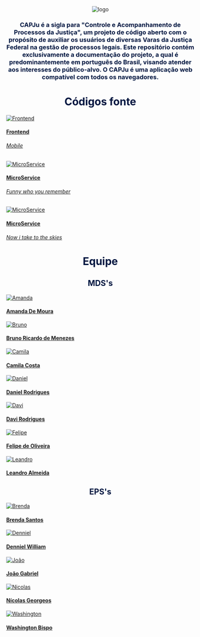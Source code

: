 <div>
  <center>
  <img class="photo" src="assets/logo.png" alt="logo">
  <h3 style="color: #011640; text-align: center">
CAPJu é a sigla para "Controle e Acompanhamento de Processos da Justiça", um projeto de código aberto com o propósito de auxiliar os usuários de diversas Varas da Justiça Federal na gestão de processos legais. Este repositório contém exclusivamente a documentação do projeto, a qual é predominantemente em português do Brasil, visando atender aos interesses do público-alvo. O CAPJu é uma aplicação web compatível com todos os navegadores.
  </h3>
</div>



<div>
<h1 style="color: #011640; font-weight: bold; text-align: center"> Códigos fonte </h1>
<div class="pictures">
<a href="https://github.com/fga-eps-mds/2023-1-CAPJu-Front">
  <div class="repo-border">
	<img class="photoRepo" src="assets/repositories/secretary.svg" alt="Frontend">
  </div>
	<h4 class="legenda">Frontend</h4>
	<h6 class=legenda>Mobile</h6>
</a>
<a href="https://github.com/fga-eps-mds/">
  <div class="repo-border">
	<img class="photoRepo" src="assets/repositories/secretary.svg" alt="MicroService">
  </div>
	<h4 class="legenda">MicroService</h4>
	<h6 class=legenda>Funny who you remember</h6>
</a>
<a href="https://github.com/fga-eps-mds/">
  <div class="repo-border">
	<img class="photoRepo" src="assets/repositories/secretary.svg" alt="MicroService">
  </div>
	<h4 class="legenda">MicroService</h4>
	<h6 class=legenda>Now i take to the skies</h6>
</a>
</div>
</div>

<div>
<h1 style="color: #011640; font-weight: bold; text-align: center"> Equipe </h1>
<h2 style="color: #011640; text-align: center"> MDS's </h2>
<div class="pictures">
<a class="pessoa" href="https://github.com/AmandaMoura">
  <div class="photo-border">
    <img class="photo" src="assets/members/amanda_mds.jpeg" alt="Amanda">
  </div>
  <h4 class="legenda">Amanda De Moura</h4>
</a>
<a class="pessoa" href="https://github.com/EhOBruno">
  <div class="photo-border">
    <img class="photo" src="assets/members/bruno_mds.jpeg" alt="Bruno">
  </div class="container-legenda" >
  <h4 class="legenda">Bruno Ricardo de Menezes</h4>
</a>
<a class="pessoa" href="https://github.com/camilacareli">
  <div class="photo-border">
    <img class="photo" src="assets/members/camila_mds.jpeg" alt="Camila">
  </div>
  <h4 class="legenda">Camila Costa</h4>
</a>
<a class="pessoa" href="https://github.com/danielrogs">
  <div class="photo-border">
    <img class="photo" src="assets/members/daniel_mds.jpeg" alt="Daniel">
  </div>
  <h4 class="legenda">Daniel Rodrigues</h4>
</a>
<a class="pessoa" href="https://github.com/davirogs">
  <div class="photo-border">
    <img class="photo" src="assets/members/davi_mds.jpeg" alt="Davi">
  </div>
  <h4 class="legenda">Davi Rodrigues</h4>
</a>
<a class="pessoa" href="https://github.com/M0tt1nh4">
  <div class="photo-border">
    <img class="photo" src="assets/members/felipe_mds.jpeg" alt="Felipe">
  </div>
  <h4 class="legenda">Felipe de Oliveira</h4>
</a>
<a class="pessoa" href="https://github.com/LeanArs">
  <div class="photo-border">
    <img class="photo" src="assets/members/leo_mds.jpeg" alt="Leandro">
  </div>
  <h4 class="legenda">Leandro Almeida</h4>
</a>
</div>
</div>

<h2 style="color: #011640; text-align: center"> EPS's </h2>
<div class="pictures">
<a class="pessoa" href="https://github.com/brendavsantos">
  <div class="photo-border">
    <img class="photo" src="assets/members/brenda_eps.jpeg" alt="Brenda">
  </div>
  <h4 class="legenda">Brenda Santos</h4>
</a>
<a class="pessoa" href="https://github.com/Denniel-sudo">
  <div class="photo-border">
    <img class="photo" src="assets/members/denniel_eps.jpeg" alt="Denniel">
  </div>
  <h4 class="legenda">Denniel William</h4>
</a>
<a class="pessoa" href="https://github.com/JongaMatos">
  <div class="photo-border">
    <img class="photo" src="assets/members/joao_eps.jpeg" alt="João">
  </div>
  <h4 class="legenda">João Gabriel</h4>
</a>
<a class="pessoa" href="https://github.com/ngm1450">
  <div class="photo-border">
    <img class="photo" src="assets/members/nicolas_eps.jpeg" alt="Nicolas">
  </div>
  <h4 class="legenda">Nícolas Georgeos</h4>
</a>
<a class="pessoa" href="https://github.com/WashingtonBispo">
  <div class="photo-border">
    <img class="photo" src="assets/members/washington_eps.jpeg" alt="Washington">
  </div>
  <h4 class="legenda">Washington Bispo</h4>
</a>
</div>
</div>
